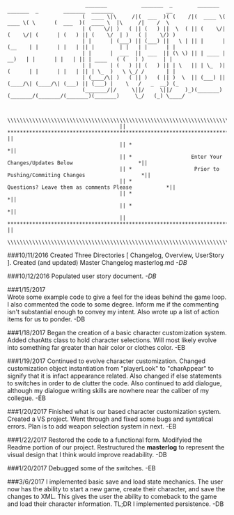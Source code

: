                              _______           _______  _        _______  _______  _        _______  _______                 __   
                            (  ____ \|\     /|(  ___  )( (    /|(  ____ \(  ____ \( \      (  ___  )(  ____ \  |\     /|    /  \  
                            | (    \/| )   ( || (   ) ||  \  ( || (    \/| (    \/| (      | (   ) || (    \/  | )   ( |    \/) )
                            | |      | (___) || (___) ||   \ | || |      | (__    | |      | |   | || |        | |   | |      | |
                            | |      |  ___  ||  ___  || (\ \) || | ____ |  __)   | |      | |   | || | ____   ( (   ) )      | |
                            | |      | (   ) || (   ) || | \   || | \_  )| (      | |      | |   | || | \_  )   \ \_/ /       | |
                            | (____/\| )   ( || )   ( || )  \  || (___) || (____/\| (____/\| (___) || (___) |    \   /   _  __) (_
                            (_______/|/     \||/     \||/    )_)(_______)(_______/(_______/(_______)(_______)     \_/   (_) \____/


                                        \\\\\\\\\\\\\\\\\\\\\\\\\\\\\\\\\\\\\\\\\\\\\\\\\\\\\\\\\\\\\\\\\\\\\\\\\\\\\\\
                                        || ************************************************************************* ||
                                        || *                                                                        *||
                                        || *                   Enter Your Changes/Updates Below                     *||
                                        || *                    Prior to Pushing/Commiting Changes                  *||
                                        || *                     Questions? Leave them as comments Please           *||
                                        || *                                                                        *||
                                        || *                                                                        *||
                                        || ************************************************************************* ||
                                        \\\\\\\\\\\\\\\\\\\\\\\\\\\\\\\\\\\\\\\\\\\\\\\\\\\\\\\\\\\\\\\\\\\\\\\\\\\\\\\


###10/11/2016
 Created Three Directories [ Changelog, Overview, UserStory ]. Created (and updated) Master Changelog masterlog.md _-DB_

###10/12/2016
 Populated user story document. _-DB_

###1/15/2017  
 Wrote some example code to give a feel for the ideas behind the game loop. I also commented the code to some degree.
Inform me if the commenting isn't substantial enough to convey my intent. Also wrote up a list of action items for us to ponder. -DB

###1/18/2017
  Began the creation of a basic character customization system. Added charAtts class to hold character selections.
Will most likely evolve into something far greater than hair color or clothes color. -EB

###1/19/2017
  Continued to evolve character customization. Changed customization object instantiation from "playerLook" to "charAppear" to signify
 that it is infact appearance related. Also changed if else statements to switches in order to de clutter the code.
 Also continued to add dialogue, although my dialogue writing skills are nowhere near the caliber of my collegue. -EB

###1/20/2017
  Finished what is our based character customization system. Created a VS project.
Went through and fixed some bugs and syntatical errors. Plan is to add weapon selection system in next. -EB

###1/22/2017
  Restored the code to a functional form. Modifyied the Readme portion of our project. Restructured the **masterlog** to
 represent the visual design that I think would improve readability. -DB
 
 ###1/20/2017
 Debugged some of the switches. -EB

###3/6/2017
  I implemented basic save and load state mechanics. The user now has the ability to start a new game, create their character, and save  the changes to XML.
This gives the user the ability to comeback to the game and load their character information. TL;DR I implemented persistence. -DB		
